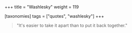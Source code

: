 +++
title = "Washlesky"
weight = 119

[taxonomies]
tags = ["quotes", "washlesky"]
+++

> "It's easier to take it apart than to put it back together."
